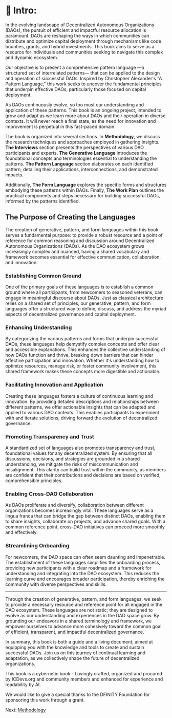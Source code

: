 
# 🌅 Intro:

In the evolving landscape of Decentralized Autonomous Organizations (DAOs), the pursuit of efficient and impactful resource allocation is paramount. DAOs are reshaping the ways in which communities can distribute and optimize capital deployment through mechanisms like code bounties, grants, and hybrid investments. This book aims to serve as a resource for individuals and communities seeking to navigate this complex and dynamic ecosystem.

Our objective is to present a comprehensive pattern language —a structured set of interrelated patterns— that can be applied to the design and operation of successful DAOs. Inspired by Christopher Alexander's "A Pattern Language," this work seeks to uncover the fundamental principles that underpin effective DAOs, particularly those focused on capital deployment.

As DAOs continuously evolve, so too must our understanding and application of these patterns. This book is an ongoing project, intended to grow and adapt as we learn more about DAOs and their operation in diverse contexts. It will never reach a final state, as the need for innovation and improvement is perpetual in this fast-paced domain.

The book is organized into several sections. In **Methodology**, we discuss the research techniques and approaches employed in gathering insights. **The Interviews** section presents the perspectives of various DAO participants and experts. **The Generative Language** introduces the foundational concepts and terminologies essential to understanding the patterns. **The Pattern Language** section elaborates on each identified pattern, detailing their applications, interconnections, and demonstrated impacts.

Additionally, **The Form Language** explores the specific forms and structures embodying these patterns within DAOs. Finally, **The Work Plan** outlines the practical components and steps necessary for building successful DAOs, informed by the patterns identified.

## The Purpose of Creating the Languages

The creation of generative, pattern, and form languages within this book serves a fundamental purpose: to provide a robust resource and a point of reference for common reasoning and discussion around Decentralized Autonomous Organizations (DAOs). As the DAO ecosystem grows increasingly complex and nuanced, having a shared vocabulary and framework becomes essential for effective communication, collaboration, and innovation.

### Establishing Common Ground

One of the primary goals of these languages is to establish a common ground where all participants, from newcomers to seasoned veterans, can engage in meaningful discourse about DAOs. Just as classical architecture relies on a shared set of principles, our generative, pattern, and form languages offer a structured way to define, discuss, and address the myriad aspects of decentralized governance and capital deployment.

### Enhancing Understanding

By categorizing the various patterns and forms that underpin successful DAOs, these languages help demystify complex concepts and offer clear and accessible explanations. This enhances the collective understanding of how DAOs function and thrive, breaking down barriers that can hinder effective participation and innovation. Whether it's understanding how to optimize resources, manage risk, or foster community involvement, this shared framework makes these concepts more digestible and actionable.

### Facilitating Innovation and Application

Creating these languages fosters a culture of continuous learning and innovation. By providing detailed descriptions and relationships between different patterns, we offer actionable insights that can be adapted and applied to various DAO contexts. This enables participants to experiment with and iterate solutions, driving forward the evolution of decentralized governance.

### Promoting Transparency and Trust

A standardized set of languages also promotes transparency and trust, foundational values for any decentralized system. By ensuring that all discussions, decisions, and strategies are grounded in a shared understanding, we mitigate the risks of miscommunication and misalignment. This clarity can build trust within the community, as members are confident that their contributions and decisions are based on verified, comprehensible principles.

### Enabling Cross-DAO Collaboration

As DAOs proliferate and diversify, collaboration between different organizations becomes increasingly vital. These languages serve as a lingua franca that can bridge the gap between distinct DAOs, enabling them to share insights, collaborate on projects, and advance shared goals. With a common reference point, cross-DAO initiatives can proceed more smoothly and effectively.

### Streamlining Onboarding

For newcomers, the DAO space can often seem daunting and impenetrable. The establishment of these languages simplifies the onboarding process, providing new participants with a clear roadmap and a framework for understanding and integrating into the DAO ecosystem. This reduces the learning curve and encourages broader participation, thereby enriching the community with diverse perspectives and skills.

---

Through the creation of generative, pattern, and form languages, we seek to provide a necessary resource and reference point for all engaged in the DAO ecosystem. These languages are not static; they are designed to evolve as our understanding and experiences in the DAO space grow. By grounding our endeavors in a shared terminology and framework, we empower ourselves to advance more cohesively toward the common goal of efficient, transparent, and impactful decentralized governance.

In summary, this book is both a guide and a living document, aimed at equipping you with the knowledge and tools to create and sustain successful DAOs. Join us on this journey of continual learning and adaptation, as we collectively shape the future of decentralized organizations.

This book is a cybernetic book - Lovingly crafted, organized and procured by ICDevs.org and community members and enhanced for experience and readability by AI.

We would like to give a special thanks to the DFINITY Foundation for sponsoring this work through a grant.

Next: [Methodology](/methodology.html)



